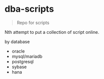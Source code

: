 # dba-scripts
> Repo for scripts

Nth attempt to put a collection of script online.

by database
- oracle
- mysql/mariadb
- postgresql
- sybase
- hana